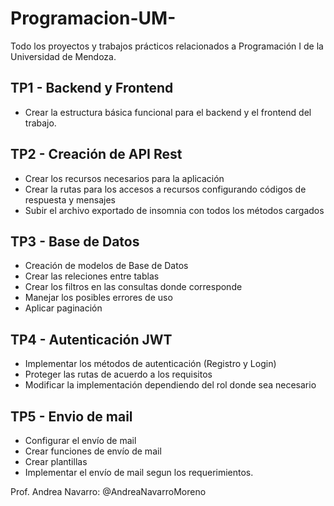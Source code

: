 # Programacion-UM-
Todo los proyectos y trabajos prácticos relacionados a Programación I de la Universidad de Mendoza.

## TP1 - Backend y Frontend
  - Crear la estructura básica funcional para el backend y el frontend del trabajo.

## TP2 - Creación de API Rest
  - Crear los recursos necesarios para la aplicación
  - Crear la rutas para los accesos a recursos configurando códigos de respuesta y mensajes
  - Subir el archivo exportado de insomnia con todos los métodos cargados
  
## TP3 - Base de Datos
  - Creación de modelos de Base de Datos
  - Crear las releciones entre tablas
  - Crear los filtros en las consultas donde corresponde
  - Manejar los posibles errores de uso
  - Aplicar paginación
  
## TP4 - Autenticación JWT
  - Implementar los métodos de autenticación (Registro y Login)
  - Proteger las rutas de acuerdo a los requisitos
  - Modificar la implementación dependiendo del rol donde sea necesario
  
## TP5 - Envio de mail
  - Configurar el envío de mail
  - Crear funciones de envío de mail
  - Crear plantillas
  - Implementar el envío de mail segun los requerimientos.

Prof. Andrea Navarro: @AndreaNavarroMoreno

